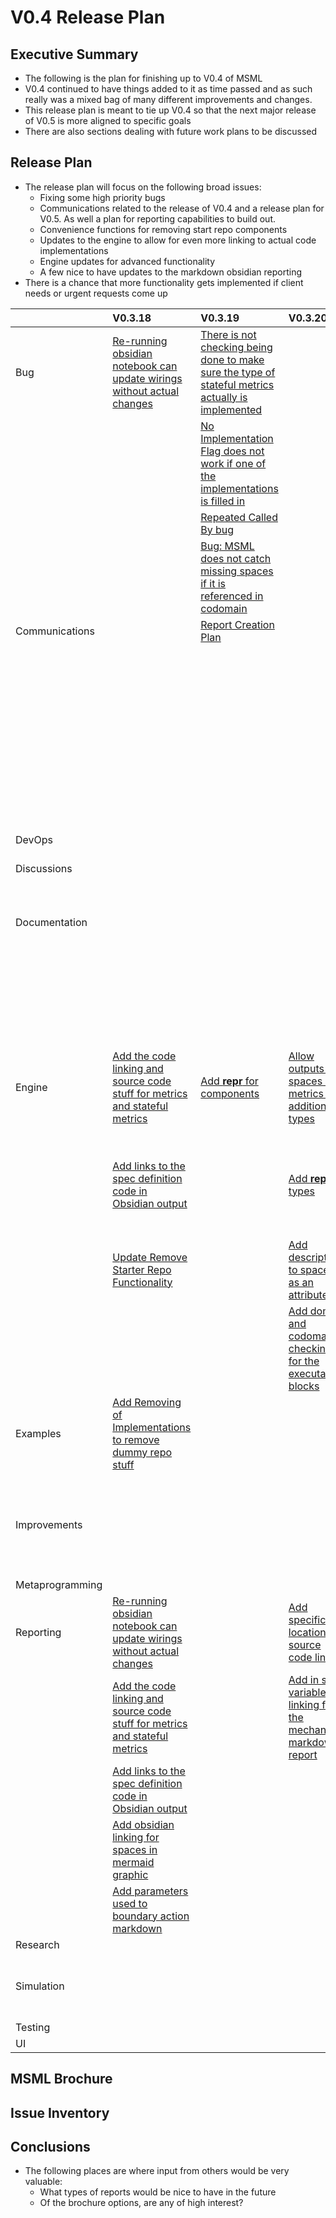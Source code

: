 # V0.4 Release Plan

## Executive Summary

- The following is the plan for finishing up to V0.4 of MSML
- V0.4 continued to have things added to it as time passed and as such really was a mixed bag of many different improvements and changes.
- This release plan is meant to tie up V0.4 so that the next major release of V0.5 is more aligned to specific goals
- There are also sections dealing with future work plans to be discussed

## Release Plan

- The release plan will focus on the following broad issues:
    - Fixing some high priority bugs
    - Communications related to the release of V0.4 and a release plan for V0.5. As well a plan for reporting capabilities to build out.
    - Convenience functions for removing start repo components
    - Updates to the engine to allow for even more linking to actual code implementations
    - Engine updates for advanced functionality
    - A few nice to have updates to the markdown obsidian reporting
- There is a chance that more functionality gets implemented if client needs or urgent requests come up

|                 | V0.3.18                                                                                                                        | V0.3.19                                                                                                                                               | V0.3.20                                                                                                             | V0.3.21                                                                                                                                                                      | V0.4.0                                                                                                              |
|:----------------|:-------------------------------------------------------------------------------------------------------------------------------|:------------------------------------------------------------------------------------------------------------------------------------------------------|:--------------------------------------------------------------------------------------------------------------------|:-----------------------------------------------------------------------------------------------------------------------------------------------------------------------------|:--------------------------------------------------------------------------------------------------------------------|
| Bug             | [Re-running obsidian notebook can update wirings without actual changes](https://github.com/BlockScience/MSML/issues/579)      | [There is not checking being done to make sure the type of stateful metrics actually is implemented](https://github.com/BlockScience/MSML/issues/553) |                                                                                                                     |                                                                                                                                                                              |                                                                                                                     |
|                 |                                                                                                                                | [No Implementation Flag does not work if one of the implementations is filled in](https://github.com/BlockScience/MSML/issues/521)                    |                                                                                                                     |                                                                                                                                                                              |                                                                                                                     |
|                 |                                                                                                                                | [Repeated Called By bug](https://github.com/BlockScience/MSML/issues/500)                                                                             |                                                                                                                     |                                                                                                                                                                              |                                                                                                                     |
|                 |                                                                                                                                | [Bug: MSML does not catch missing spaces if it is referenced in codomain](https://github.com/BlockScience/MSML/issues/446)                            |                                                                                                                     |                                                                                                                                                                              |                                                                                                                     |
| Communications  |                                                                                                                                | [Report Creation Plan](https://github.com/BlockScience/MSML/issues/530)                                                                               |                                                                                                                     |                                                                                                                                                                              | [V0.4 Update Note](https://github.com/BlockScience/MSML/issues/582)                                                 |
|                 |                                                                                                                                |                                                                                                                                                       |                                                                                                                     |                                                                                                                                                                              | [V0.5 Project Plan](https://github.com/BlockScience/MSML/issues/512)                                                |
|                 |                                                                                                                                |                                                                                                                                                       |                                                                                                                     |                                                                                                                                                                              | [Add README sentences on MSML as showing the back-end to non-devs](https://github.com/BlockScience/MSML/issues/497) |
|                 |                                                                                                                                |                                                                                                                                                       |                                                                                                                     |                                                                                                                                                                              | [Add Gov Pod presentation + walk through to presentation links](https://github.com/BlockScience/MSML/issues/484)    |
| DevOps          |                                                                                                                                |                                                                                                                                                       |                                                                                                                     |                                                                                                                                                                              |                                                                                                                     |
| Discussions     |                                                                                                                                |                                                                                                                                                       |                                                                                                                     |                                                                                                                                                                              | [Github Pages for user documentation](https://github.com/BlockScience/MSML/issues/395)                              |
| Documentation   |                                                                                                                                |                                                                                                                                                       |                                                                                                                     |                                                                                                                                                                              | [Update MSML Canonical Example Comparison Table](https://github.com/BlockScience/MSML/issues/544)                   |
|                 |                                                                                                                                |                                                                                                                                                       |                                                                                                                     |                                                                                                                                                                              | [Github Pages for user documentation](https://github.com/BlockScience/MSML/issues/395)                              |
|                 |                                                                                                                                |                                                                                                                                                       |                                                                                                                     |                                                                                                                                                                              | [FAQ Section](https://github.com/BlockScience/MSML/issues/386)                                                      |
|                 |                                                                                                                                |                                                                                                                                                       |                                                                                                                     |                                                                                                                                                                              | [Add a Getting Started Guide](https://github.com/BlockScience/MSML/issues/199)                                      |
| Engine          | [Add the code linking and source code stuff for metrics and stateful metrics](https://github.com/BlockScience/MSML/issues/576) | [Add __repr__ for components](https://github.com/BlockScience/MSML/issues/514)                                                                        | [Allow outputs of spaces in metrics in addition to types](https://github.com/BlockScience/MSML/issues/554)          | [Add a check that the functional parameter given is indeed one of the valid control/boundary action options](https://github.com/BlockScience/MSML/issues/411)                |                                                                                                                     |
|                 | [Add links to the spec definition code in Obsidian output](https://github.com/BlockScience/MSML/issues/575)                    |                                                                                                                                                       | [Add __repr__ for types](https://github.com/BlockScience/MSML/issues/515)                                           | [Change lines data["codomain"] = tuple(ms["Spaces"][x] for x in data["codomain"]) to have assertions to check spaces exist](https://github.com/BlockScience/MSML/issues/397) |                                                                                                                     |
|                 | [Update Remove Starter Repo Functionality](https://github.com/BlockScience/MSML/issues/524)                                    |                                                                                                                                                       | [Add descriptions to spaces as an attribute](https://github.com/BlockScience/MSML/issues/424)                       |                                                                                                                                                                              |                                                                                                                     |
|                 |                                                                                                                                |                                                                                                                                                       | [Add domain and codomain checking for the executable blocks](https://github.com/BlockScience/MSML/issues/418)       |                                                                                                                                                                              |                                                                                                                     |
| Examples        | [Add Removing of Implementations to remove dummy repo stuff](https://github.com/BlockScience/MSML/issues/472)                  |                                                                                                                                                       |                                                                                                                     |                                                                                                                                                                              |                                                                                                                     |
| Improvements    |                                                                                                                                |                                                                                                                                                       |                                                                                                                     | [Change lines data["codomain"] = tuple(ms["Spaces"][x] for x in data["codomain"]) to have assertions to check spaces exist](https://github.com/BlockScience/MSML/issues/397) |                                                                                                                     |
| Metaprogramming |                                                                                                                                |                                                                                                                                                       |                                                                                                                     |                                                                                                                                                                              |                                                                                                                     |
| Reporting       | [Re-running obsidian notebook can update wirings without actual changes](https://github.com/BlockScience/MSML/issues/579)      |                                                                                                                                                       | [Add specific line location for source code links](https://github.com/BlockScience/MSML/issues/574)                 | [Add a link back from state variables to the state in obsidian reporting](https://github.com/BlockScience/MSML/issues/578)                                                   |                                                                                                                     |
|                 | [Add the code linking and source code stuff for metrics and stateful metrics](https://github.com/BlockScience/MSML/issues/576) |                                                                                                                                                       | [Add in state variables linking for the mechanism markdown report](https://github.com/BlockScience/MSML/issues/209) | [Update state updates wiring diagram to make it super clear that state variables are not a wiring](https://github.com/BlockScience/MSML/issues/506)                          |                                                                                                                     |
|                 | [Add links to the spec definition code in Obsidian output](https://github.com/BlockScience/MSML/issues/575)                    |                                                                                                                                                       |                                                                                                                     |                                                                                                                                                                              |                                                                                                                     |
|                 | [Add obsidian linking for spaces in mermaid graphic](https://github.com/BlockScience/MSML/issues/573)                          |                                                                                                                                                       |                                                                                                                     |                                                                                                                                                                              |                                                                                                                     |
|                 | [Add parameters used to boundary action markdown](https://github.com/BlockScience/MSML/issues/505)                             |                                                                                                                                                       |                                                                                                                     |                                                                                                                                                                              |                                                                                                                     |
| Research        |                                                                                                                                |                                                                                                                                                       |                                                                                                                     |                                                                                                                                                                              |                                                                                                                     |
| Simulation      |                                                                                                                                |                                                                                                                                                       |                                                                                                                     | [Add mapping function that maps parameter modification to metadata columns](https://github.com/BlockScience/MSML/issues/467)                                                 |                                                                                                                     |
| Testing         |                                                                                                                                |                                                                                                                                                       |                                                                                                                     |                                                                                                                                                                              |                                                                                                                     |
| UI              |                                                                                                                                |                                                                                                                                                       |                                                                                                                     |                                                                                                                                                                              |                                                                                                                     |


## MSML Brochure

## Issue Inventory

## Conclusions

- The following places are where input from others would be very valuable:
    - What types of reports would be nice to have in the future
    - Of the brochure options, are any of high interest?
